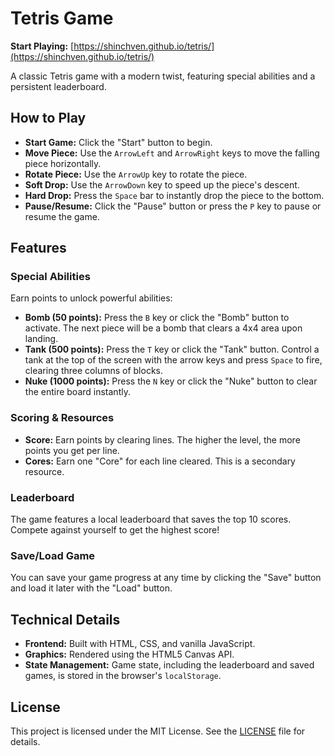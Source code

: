 # Tetris Game

**Start Playing:** [https://shinchven.github.io/tetris/](https://shinchven.github.io/tetris/)

A classic Tetris game with a modern twist, featuring special abilities and a persistent leaderboard.

## How to Play

-   **Start Game:** Click the "Start" button to begin.
-   **Move Piece:** Use the `ArrowLeft` and `ArrowRight` keys to move the falling piece horizontally.
-   **Rotate Piece:** Use the `ArrowUp` key to rotate the piece.
-   **Soft Drop:** Use the `ArrowDown` key to speed up the piece's descent.
-   **Hard Drop:** Press the `Space` bar to instantly drop the piece to the bottom.
-   **Pause/Resume:** Click the "Pause" button or press the `P` key to pause or resume the game.

## Features

### Special Abilities

Earn points to unlock powerful abilities:

-   **Bomb (50 points):** Press the `B` key or click the "Bomb" button to activate. The next piece will be a bomb that clears a 4x4 area upon landing.
-   **Tank (500 points):** Press the `T` key or click the "Tank" button. Control a tank at the top of the screen with the arrow keys and press `Space` to fire, clearing three columns of blocks.
-   **Nuke (1000 points):** Press the `N` key or click the "Nuke" button to clear the entire board instantly.

### Scoring & Resources

-   **Score:** Earn points by clearing lines. The higher the level, the more points you get per line.
-   **Cores:** Earn one "Core" for each line cleared. This is a secondary resource.

### Leaderboard

The game features a local leaderboard that saves the top 10 scores. Compete against yourself to get the highest score!

### Save/Load Game

You can save your game progress at any time by clicking the "Save" button and load it later with the "Load" button.

## Technical Details

-   **Frontend:** Built with HTML, CSS, and vanilla JavaScript.
-   **Graphics:** Rendered using the HTML5 Canvas API.
-   **State Management:** Game state, including the leaderboard and saved games, is stored in the browser's `localStorage`.

## License

This project is licensed under the MIT License. See the [LICENSE](LICENSE) file for details.
